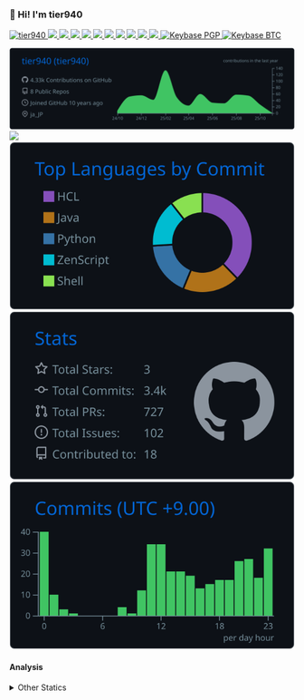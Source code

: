 ### 👋 Hi! I'm tier940

<p align="left"> 
  <a href="https://github.com/tier940/tier940/">
    <img src="https://komarev.com/ghpvc/?username=tier940" alt="tier940" />
  </a>
  <a href="http://twitter.com/tier940">
    <img height="20" src="https://img.shields.io/twitter/follow/tier940?label=Twitter&logo=twitter&style=flat" />
  </a>
  <a href="https://github.com/tier940">
    <img height="20" src="https://img.shields.io/github/followers/tier940?label=follow&logo=github&style=flat" />
  </a>
  <a href="https://www.reddit.com/user/tier940">
    <img height="20" src="https://img.shields.io/reddit/user-karma/combined/tier940?label=Reddit&logo=reddit&style=flat" />
  </a>
  <a href="https://stackoverflow.com/users/17317833/tier940">
    <img height="20" src="https://img.shields.io/stackexchange/stackoverflow/r/17317833?label=StackOverflow&logo=stack-overflow&style=flat" />
  </a>
  <a href="https://zenn.dev/tier940">
    <img height="20" src="https://zenn.badge.nikaera.com/s/tier940/likes" />
  </a>
  <a href="https://zenn.dev/tier940">
    <img height="20" src="https://zenn.badge.nikaera.com/s/tier940/followers" />
  </a>
  <a href="https://zenn.dev/tier940">
    <img height="20" src="https://zenn.badge.nikaera.com/s/tier940/articles" />
  </a>
  <a href="http://qiita.com/tier940">
    <img height="20" src="https://qiita-badge.apiapi.app/s/tier940/posts.svg" />
  </a>
  <a href="http://qiita.com/tier940">
    <img height="20" src="https://qiita-badge.apiapi.app/s/tier940/contributions.svg" />
  </a>
  <a href="https://github.com/tier940/tier940/">
    <img height="20" src="https://github.com/tier940/tier940/actions/workflows/main.yml/badge.svg" />
  </a>
  <a href="https://keybase.io/tier940">
    <img alt="Keybase PGP" src="https://img.shields.io/keybase/pgp/tier940">
  </a>
  <a href="https://keybase.io/tier940">
    <img alt="Keybase BTC" src="https://img.shields.io/keybase/btc/tier940">
  </a>
</p>

[![](https://raw.githubusercontent.com/tier940/tier940/main/profile-summary-card-output/github_dark/0-profile-details.svg)](https://github.com/vn7n24fzkq/github-profile-summary-cards)
[![](https://raw.githubusercontent.com/tier940/tier940/main/profile-summary-card-output/github_dark/1-repos-per-language.svg)](https://github.com/vn7n24fzkq/github-profile-summary-cards) [![](https://raw.githubusercontent.com/tier940/tier940/main/profile-summary-card-output/github_dark/2-most-commit-language.svg)](https://github.com/vn7n24fzkq/github-profile-summary-cards)
[![](https://raw.githubusercontent.com/tier940/tier940/main/profile-summary-card-output/github_dark/3-stats.svg)](https://github.com/vn7n24fzkq/github-profile-summary-cards) [![](https://raw.githubusercontent.com/tier940/tier940/main/profile-summary-card-output/github_dark/4-productive-time.svg)](https://github.com/vn7n24fzkq/github-profile-summary-cards)


#### Analysis
<!-- <img height="150" src="https://github.com/tier940/tier940/blob/master/images/stat.svg" alt="Alternative Text"/> -->

<details>
  <summary>Other Statics</summary>
  <!--START_SECTION:waka-->
![Code Time](http://img.shields.io/badge/Code%20Time-4%2C450%20hrs%2045%20mins-blue)

**🐱 My GitHub Data** 

> 📦 35.2 kB Used in GitHub's Storage 
 > 
> 💼 Opted to Hire
 > 
> 📜 8 Public Repositories 
 > 
> 🔑 5 Private Repositories 
 > 
**I'm an Early 🐤** 

```text
🌞 Morning                2546 commits        ████░░░░░░░░░░░░░░░░░░░░░   16.41 % 
🌆 Daytime                5657 commits        █████████░░░░░░░░░░░░░░░░   36.47 % 
🌃 Evening                5688 commits        █████████░░░░░░░░░░░░░░░░   36.67 % 
🌙 Night                  1621 commits        ███░░░░░░░░░░░░░░░░░░░░░░   10.45 % 
```
📅 **I'm Most Productive on Saturday** 

```text
Monday                   1537 commits        ██░░░░░░░░░░░░░░░░░░░░░░░   09.91 % 
Tuesday                  2527 commits        ████░░░░░░░░░░░░░░░░░░░░░   16.29 % 
Wednesday                1891 commits        ███░░░░░░░░░░░░░░░░░░░░░░   12.19 % 
Thursday                 1627 commits        ███░░░░░░░░░░░░░░░░░░░░░░   10.49 % 
Friday                   2170 commits        ███░░░░░░░░░░░░░░░░░░░░░░   13.99 % 
Saturday                 2932 commits        █████░░░░░░░░░░░░░░░░░░░░   18.90 % 
Sunday                   2828 commits        █████░░░░░░░░░░░░░░░░░░░░   18.23 % 
```


📊 **This Week I Spent My Time On** 

```text
🕑︎ Time Zone: Asia/Tokyo

💬 Programming Languages: 
Other                    37 hrs 21 mins      █████████████████████░░░░   83.38 % 
Java                     5 hrs 25 mins       ███░░░░░░░░░░░░░░░░░░░░░░   12.13 % 
Groovy                   29 mins             ░░░░░░░░░░░░░░░░░░░░░░░░░   01.09 % 
Gradle                   28 mins             ░░░░░░░░░░░░░░░░░░░░░░░░░   01.06 % 
YAML                     22 mins             ░░░░░░░░░░░░░░░░░░░░░░░░░   00.83 % 

🔥 Editors: 
Edge                     36 hrs 47 mins      █████████████████████░░░░   82.10 % 
IntelliJ IDEA            6 hrs 24 mins       ████░░░░░░░░░░░░░░░░░░░░░   14.32 % 
VS Code                  1 hr 5 mins         █░░░░░░░░░░░░░░░░░░░░░░░░   02.44 % 
Chrome                   30 mins             ░░░░░░░░░░░░░░░░░░░░░░░░░   01.14 % 

💻 Operating System: 
Windows                  44 hrs 13 mins      █████████████████████████   98.69 % 
Unknown OS               30 mins             ░░░░░░░░░░░░░░░░░░░░░░░░░   01.14 % 
Linux                    4 mins              ░░░░░░░░░░░░░░░░░░░░░░░░░   00.18 % 
```

**I Mostly Code in Java** 

```text
Java                     16 repos            █████████████░░░░░░░░░░░░   51.61 % 
ZenScript                3 repos             ██░░░░░░░░░░░░░░░░░░░░░░░   09.68 % 
Shell                    2 repos             ██░░░░░░░░░░░░░░░░░░░░░░░   06.45 % 
Python                   2 repos             ██░░░░░░░░░░░░░░░░░░░░░░░   06.45 % 
HTML                     1 repo              █░░░░░░░░░░░░░░░░░░░░░░░░   03.23 % 
```



**Timeline**

![Lines of Code chart](https://raw.githubusercontent.com/tier940/tier940/main/assets/bar_graph.png)


 Last Updated on 12/09/2024 01:25:08 UTC
<!--END_SECTION:waka-->
</details>
